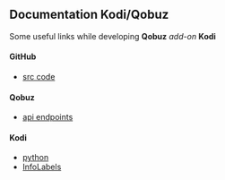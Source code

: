 ## Documentation Kodi/Qobuz
Some useful links while developing **Qobuz** *add-on* **Kodi**

#### GitHub
- [src code](https://github.com/tidalf/plugin.audio.qobuz)

#### Qobuz
- [api endpoints](https://github.com/Qobuz/api-documentation/tree/master/endpoints)

#### Kodi
- [python](http://mirrors.kodi.tv/docs/python-docs)
- [InfoLabels](http://kodi.wiki/view/InfoLabels)
